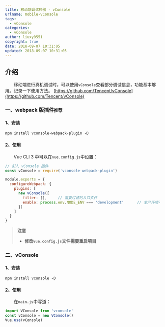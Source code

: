 ```yaml
---
title: 移动端调试神器 - vConsole
urlname: mobile-vConsole
tags:
  - vConsole
categories:
  - vConsole
author: liuxy0551
copyright: true
date: 2018-09-07 10:31:05
updated: 2018-09-07 10:31:05
---
```


## 介绍

　　移动端进行真机调试时，可以使用`vConsole`查看部分调试信息，功能基本够用。记录一下使用方法。
[https://github.com/Tencent/vConsole](https://github.com/Tencent/vConsole)

<!--more-->


### 一、webpack 版插件`推荐`

#### 1、安装
``` shell
npm install vconsole-webpack-plugin -D
```

#### 2、使用

　　Vue CLI 3 中可以在`vue.config.js`中设置：

``` javascript
// 引入 vConsole 插件
const vConsole = require('vconsole-webpack-plugin')

module.exports = {
  configureWebpack: {
    plugins: [
      new vConsole({
        filter: [],     // 需要过滤的入口文件
        enable: process.env.NODE_ENV === 'development'      // 生产环境不打开
      })
    ]
  }
}
```
>**注意**
>* **修改`vue.config.js`文件需要重启项目**


### 二、vConsole

#### 1、安装
``` shell
npm install vconsole -D
```

#### 2、使用

　　在`main.js`中写道：

``` javascript
import VConsole from 'vconsole'
const vConsole = new VConsole()
Vue.use(vConsole)
```
